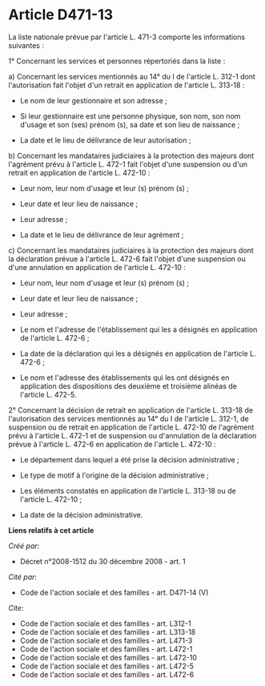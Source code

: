 # Article D471-13

La liste nationale prévue par l'article L. 471-3 comporte les informations suivantes : 

1° Concernant les services et personnes répertoriés dans la liste : 

a) Concernant les services mentionnés au 14° du I de l'article L. 312-1 dont l'autorisation fait l'objet d'un retrait en
application de l'article L. 313-18 :

- Le nom de leur gestionnaire et son adresse ;

- Si leur gestionnaire est une personne physique, son nom, son nom d'usage et son (ses) prénom (s), sa date et son lieu de
naissance ;

- La date et le lieu de délivrance de leur autorisation ; 

b) Concernant les mandataires judiciaires à la protection des majeurs dont l'agrément prévu à l'article L. 472-1 fait l'objet
d'une suspension ou d'un retrait en application de l'article L. 472-10 :

- Leur nom, leur nom d'usage et leur (s) prénom (s) ;

- Leur date et leur lieu de naissance ;

- Leur adresse ;

- La date et le lieu de délivrance de leur agrément ; 

c) Concernant les mandataires judiciaires à la protection des majeurs dont la déclaration prévue à l'article L. 472-6 fait
l'objet d'une suspension ou d'une annulation en application de l'article L. 472-10 :

- Leur nom, leur nom d'usage et leur (s) prénom (s) ;

- Leur date et leur lieu de naissance ;

- Leur adresse ;

- Le nom et l'adresse de l'établissement qui les a désignés en application de l'article L. 472-6 ;

- La date de la déclaration qui les a désignés en application de l'article L. 472-6 ;

- Le nom et l'adresse des établissements qui les ont désignés en application des dispositions des deuxième et troisième
alinéas de l'article L. 472-5.

2° Concernant la décision de retrait en application de l'article L. 313-18 de l'autorisation des services mentionnés au 14°
du I de l'article L. 312-1, de suspension ou de retrait en application de l'article L. 472-10 de l'agrément prévu à l'article
L. 472-1 et de suspension ou d'annulation de la déclaration prévue à l'article L. 472-6 en application de l'article L.
472-10 :

- Le département dans lequel a été prise la décision administrative ;

- Le type de motif à l'origine de la décision administrative ;

- Les éléments constatés en application de l'article L. 313-18 ou de l'article L. 472-10 ;

- La date de la décision administrative.

**Liens relatifs à cet article**

_Créé par_:

  - Décret n°2008-1512 du 30 décembre 2008 - art. 1

_Cité par_:

  - Code de l'action sociale et des familles - art. D471-14 (V)

_Cite_:

  - Code de l'action sociale et des familles - art. L312-1
  - Code de l'action sociale et des familles - art. L313-18
  - Code de l'action sociale et des familles - art. L471-3
  - Code de l'action sociale et des familles - art. L472-1
  - Code de l'action sociale et des familles - art. L472-10
  - Code de l'action sociale et des familles - art. L472-5
  - Code de l'action sociale et des familles - art. L472-6
